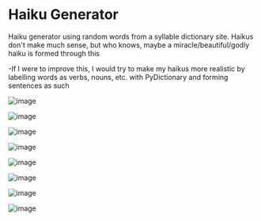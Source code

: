 # Haiku Generator
Haiku generator using random words from a syllable dictionary site. Haikus don't make much sense, but who knows, maybe a miracle/beautiful/godly haiku is formed through this

-If I were to improve this, I would try to make my haikus more realistic by labelling words as verbs, nouns, etc. with PyDictionary and forming sentences as such

![image](https://user-images.githubusercontent.com/62976976/111896856-a1c6c900-89d9-11eb-9df4-fe9f07b75ea6.png)

![image](https://user-images.githubusercontent.com/62976976/111897064-f9b1ff80-89da-11eb-904e-21c340f50b3e.png)

![image](https://user-images.githubusercontent.com/62976976/111897027-dbe49a80-89da-11eb-857d-2e340a43ea58.png)

![image](https://user-images.githubusercontent.com/62976976/111897016-c66f7080-89da-11eb-946e-7f420d1e8e15.png)

![image](https://user-images.githubusercontent.com/62976976/111896923-1b5eb700-89da-11eb-8036-9078bb7147bf.png)

![image](https://user-images.githubusercontent.com/62976976/111896948-46e1a180-89da-11eb-8858-ccab5563e06c.png)

![image](https://user-images.githubusercontent.com/62976976/111896965-7395b900-89da-11eb-8f03-85f90789f031.png)

![image](https://user-images.githubusercontent.com/62976976/111897105-31b94280-89db-11eb-93fb-567038ff7e91.png)
